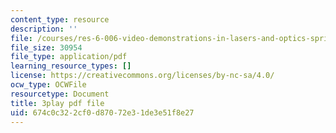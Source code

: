 ```yaml
---
content_type: resource
description: ''
file: /courses/res-6-006-video-demonstrations-in-lasers-and-optics-spring-2008/674c0c322cf0d87072e31de3e51f8e27_--Zi_cn4kPE.pdf
file_size: 30954
file_type: application/pdf
learning_resource_types: []
license: https://creativecommons.org/licenses/by-nc-sa/4.0/
ocw_type: OCWFile
resourcetype: Document
title: 3play pdf file
uid: 674c0c32-2cf0-d870-72e3-1de3e51f8e27
---
```

